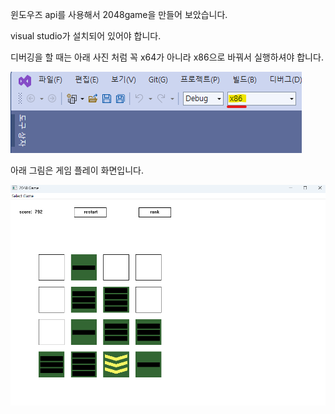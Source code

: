윈도우즈 api를 사용해서 2048game을 만들어 보았습니다.

visual studio가 설치되어 있어야 합니다.

디버깅을 할 때는 아래 사진 처럼 꼭 x64가 아니라 x86으로 바꿔서 실행하셔야 합니다.

![x64_to_x86](https://github.com/TechieMoon/2048Game-ROKA-version-_using_windows_api/blob/main/pictures/x64_to_x86.png)

아래 그림은 게임 플레이 화면입니다.

![gameplay](https://github.com/TechieMoon/2048Game-ROKA-version-_using_windows_api/blob/main/pictures/play%20screenshot.png)
